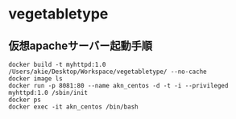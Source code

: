 # vegetabletype
## 仮想apacheサーバー起動手順
```aidl
docker build -t myhttpd:1.0 /Users/akie/Desktop/Workspace/vegetabletype/ --no-cache
docker image ls
docker run -p 8081:80 --name akn_centos -d -t -i --privileged myhttpd:1.0 /sbin/init
docker ps
docker exec -it akn_centos /bin/bash
```


